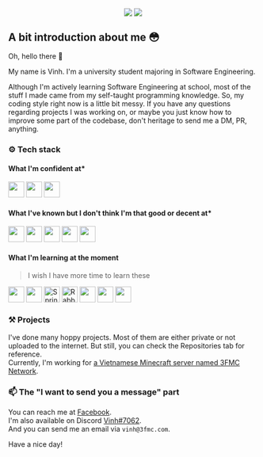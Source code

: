 
<!-- <div align="center" style="display: flex; flex-direction: column;">
<img src="https://github-readme-stats.vercel.app/api?username=TinLite&count_private=true&show_icons=true&theme=github_dark&border_radius=0&hide_border=true"/>
<img src="https://github-readme-stats.vercel.app/api/top-langs/?username=TinLite&count_private=true&show_icons=true&theme=github_dark&langs_count=5&border_radius=0&hide_border=true"/>
</div> -->
<div align="center">
<img align="center" src="https://github-readme-stats.vercel.app/api?username=TinLite&count_private=true&show_icons=true&theme=github_dark"/>
<img align="center" src="https://github-readme-stats.vercel.app/api/top-langs/?username=TinLite&theme=github_dark&layout=compact"/>
</div>

## A bit introduction about me 😳

Oh, hello there 👋

My name is Vinh. I'm a university student majoring in Software Engineering.

Although I'm actively learning Software Engineering at school, most of the stuff I made came from my self-taught programming knowledge. So, my coding style right now is a little bit messy. If you have any questions regarding projects I was working on, or maybe you just know how to improve some part of the codebase, don't heritage to send me a DM, PR, anything.  

### ⚙️ Tech stack

#### What I'm confident at*

<div>
<img src="https://raw.githubusercontent.com/get-icon/geticon/master/icons/java.svg" width="32px" height="32px"/>
<img src="https://raw.githubusercontent.com/get-icon/geticon/master/icons/python.svg" width="32px" height="32px"/>
<img src="https://raw.githubusercontent.com/get-icon/geticon/master/icons/git-icon.svg" width="32px" height="32px"/>
</div>

#### What I've known but I don't think I'm that good or decent at*

<div>
<img src="https://raw.githubusercontent.com/get-icon/geticon/master/icons/html-5.svg" width="32px" height="32px"/>
<img src="https://raw.githubusercontent.com/get-icon/geticon/master/icons/javascript.svg" width="32px" height="32px"/>
<img src="https://raw.githubusercontent.com/get-icon/geticon/master/icons/c-sharp.svg" width="32px" height="32px"/>
<img src="https://raw.githubusercontent.com/get-icon/geticon/master/icons/ffmpeg-icon.svg" width="32px" height="32px"/>
<img src="https://raw.githubusercontent.com/get-icon/geticon/master/icons/autoit.svg" width="32px" height="32px"/>
</div>

#### What I'm learning at the moment

> I wish I have more time to learn these

<div>
<img src="https://raw.githubusercontent.com/get-icon/geticon/master/icons/c-plusplus.svg" width="32px" height="32px"/>
<img src="https://raw.githubusercontent.com/get-icon/geticon/master/icons/unity.svg" width="32px" height="32px"/>
<img alt="Spring" src="https://raw.githubusercontent.com/get-icon/geticon/master/icons/spring.svg" width="32px" height="32px"/>
<img alt="RabbitMQ" src="https://raw.githubusercontent.com/get-icon/geticon/master/icons/rabbitmq.svg" width="32px" height="32px"/>
<img src="https://raw.githubusercontent.com/get-icon/geticon/master/icons/nginx-icon.svg" width="32px" height="32px"/>
<img src="https://raw.githubusercontent.com/get-icon/geticon/master/icons/mongodb-icon.svg" width="32px" height="32px"/>
<img src="https://raw.githubusercontent.com/get-icon/geticon/master/icons/php-alt.svg" width="32px" height="32px"/>
</div>

### ⚒️ Projects

I've done many hoppy projects. Most of them are either private or not uploaded to the internet. But still, you can check the Repositories tab for reference.  
Currently, I'm working for [a Vietnamese Minecraft server named 3FMC Network](https://3fmc.com/).  

### 📫 The "I want to send you a message" part

You can reach me at [Facebook](https://fb.com/100036603073980).  
I'm also available on Discord [Vinh#7062](http://discord.com/users/284651448120115201).  
And you can send me an email via `vinh@3fmc.com`.

Have a nice day! 

<!-- <center>![VinhGaming's GitHub stats](https://github-readme-stats.vercel.app/api?username=TinLite&count_private=true&show_icons=true&theme=github_dark)</center> -->
<!--
**TinLite/TinLite** is a ✨ _special_ ✨ repository because its `README.md` (this file) appears on your GitHub profile.

Here are some ideas to get you started:

- 🔭 I’m currently working on ...
- 🌱 I’m currently learning ...
- 👯 I’m looking to collaborate on ...
- 🤔 I’m looking for help with ...
- 💬 Ask me about ...
- 📫 How to reach me: ...
- 😄 Pronouns: ...
- ⚡ Fun fact: ...
-->
